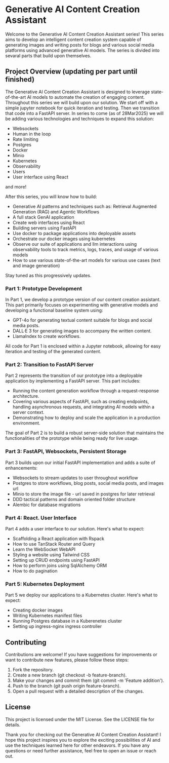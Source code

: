 # Generative AI Content Creation Assistant

Welcome to the Generative AI Content Creation Assistant series! This series aims to develop an intelligent content creation system capable of generating images and writing posts for blogs and various social media platforms using advanced generative AI models. The series is divided into sevaral parts that build upon themselves.

## Project Overview (updating per part until finished)

The Generative AI Content Creation Assistant is designed to leverage state-of-the-art AI models to automate the creation of engaging content. Throughout this series we will build upon our solution. We start off with a simple jupyter notebook for quick iteration and testing. Then we transition that code into a FastAPI server. In series to come (as of 28Mar2025) we will be adding various technologies and techniques to expand this solution:

- Websockets
- Human in the loop
- Rate limiting
- Postgres
- Docker
- Minio
- Kubernetes
- Observability
- Users
- User interface using React

and more!

After this series, you will know how to build:

- Generative AI patterns and techniques such as: Retrieval Augmented Generation (RAG) and Agentic Workflows
- A full stack GenAI application
- Create web interfaces using React
- Building servers using FastAPI
- Use docker to package applications into deployable assets
- Orchestrate our docker images using kubernetes
- Observe our suite of applications and llm interactions using observability tools to track metrics, logs, traces, and usage of various models
- How to use various state-of-the-art models for various use cases (text and image generation)

Stay tuned as this progressively updates.

### Part 1: Prototype Development

In Part 1, we develop a prototype version of our content creation assistant. This part primarily focuses on experimenting with generative models and developing a functional baseline system using:

- GPT-4o for generating textual content suitable for blogs and social media posts.
- DALL·E 3 for generating images to accompany the written content.
- LlamaIndex to create workflows.

All code for Part 1 is enclosed within a Jupyter notebook, allowing for easy iteration and testing of the generated content.

### Part 2: Transition to FastAPI Server

Part 2 represents the transition of our prototype into a deployable application by implementing a FastAPI server. This part includes:

- Running the content generation workflow through a request-response architecture.
- Covering various aspects of FastAPI, such as creating endpoints, handling asynchronous requests, and integrating AI models within a server context.
- Demonstrating how to deploy and scale the application in a production environment.

The goal of Part 2 is to build a robust server-side solution that maintains the functionalities of the prototype while being ready for live usage.

### Part 3: FastAPI, Websockets, Persistent Storage

Part 3 builds upon our initial FastAPI implementation and adds a suite of enhancements:

- Websockets to stream updates to user throughout workflow
- Postgres to store workflows, blog posts, social media posts, and images url
- Minio to store the image file - url saved in postgres for later retrieval
- DDD tactical patterns and domain oriented folder structure
- Alembic for database migrations

### Part 4: React. User Interface

Part 4 adds a user interface to our solution. Here's what to expect:

- Scaffolding a React application with Rspack
- How to use TanStack Router and Query
- Learn the WebSocket WebAPI
- Styling a website using Tailwind CSS
- Setting up CRUD endpoints using FastAPI
- How to perform joins using SqlAlchemy ORM
- How to do pagination

### Part 5: Kubernetes Deployment

Part 5 we deploy our applications to a Kubernetes cluster. Here's what to expect:

- Creating docker images
- Writing Kubernetes manifest files
- Running Postgres database in a Kuberenetes cluster
- Setting up ingress-nginx ingress controller

## Contributing

Contributions are welcome! If you have suggestions for improvements or want to contribute new features, please follow these steps:

1. Fork the repository.
2. Create a new branch (git checkout -b feature-branch).
3. Make your changes and commit them (git commit -m 'Feature addition').
4. Push to the branch (git push origin feature-branch).
5. Open a pull request with a detailed description of the changes.

## License

This project is licensed under the MIT License. See the LICENSE file for details.

Thank you for checking out the Generative AI Content Creation Assistant! I hope this project inspires you to explore the exciting possibilities of AI and use the techniques learned here for other endeavors. If you have any questions or need further assistance, feel free to open an issue or reach out.
